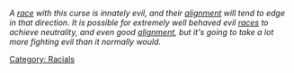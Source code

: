 *A [race](:Category:_Races "wikilink") with this curse is innately evil,
and their [alignment](Alignment "wikilink") will tend to edge in that
direction. It is possible for extremely well behaved evil
[races](:Category:_Races "wikilink") to achieve neutrality, and even
good [alignment](Alignment "wikilink"), but it's going to take a lot
more fighting evil than it normally would.*

[Category: Racials](Category:_Racials "wikilink")
